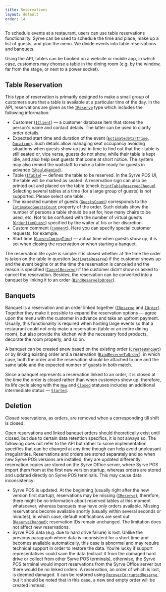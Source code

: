 ```yaml
---
title: Reservations
layout: default
order: 14
---
```

To schedule events at a restaurant, users can use table reservations functionality. Syrve can be used to schedule the time and place, make up a list of guests, and plan the menu. We divide events into table reservations and banquets.

Using the API, tables can be booked on a website or mobile app, in which case, customers may choose a table in the dining room (e.g. by the window, far from the stage, or next to a power socket).

## Table Reservation ##

This type of reservation is primarily designed to make a small group of customers sure that a table is available at a particular time of the day. In the API, reservations are given as the [`IReserve`](https://syrve.github.io/front.api.sdk/v7/html/T_Resto_Front_Api_Data_Brd_IReserve.htm) type which includes the following information:

- Customer ([`IClient`](https://syrve.github.io/front.api.sdk/v7/html/T_Resto_Front_Api_Data_Brd_IClient.htm)) — a customer database item that stores the person's name and contact details. The latter can be used to clarify order details.
- Expected start time and duration of the event ([`EstimatedStartTime`](https://syrve.github.io/front.api.sdk/v7/html/P_Resto_Front_Api_Data_Brd_IReserve_EstimatedStartTime.htm), [`Duration`](https://syrve.github.io/front.api.sdk/v7/html/P_Resto_Front_Api_Data_Brd_IReserve_Duration.htm)). Such details allow managing seat occupancy avoiding situations when guests show up just in time to find out that their table is still seated or, vice versa, guests do not show, while their table is kept idle, and also help seat guests that come at short notice. The system may also remind the waitstaff to make a table ready for guests in advance ([`ShouldRemind`](https://syrve.github.io/front.api.sdk/v7/html/P_Resto_Front_Api_Data_Brd_IReserve_ShouldRemind.htm)).
- Table ([`ITable`](https://syrve.github.io/front.api.sdk/v7/html/T_Resto_Front_Api_Data_Organization_Sections_ITable.htm)) — defines the table to be reserved. In the Syrve POS UI, the table will be marked as seated. A reservation sign can also be printed out and placed on the table (check [`PrintTableReservedCheque`](https://syrve.github.io/front.api.sdk/v7/html/M_Resto_Front_Api_IOperationService_PrintTableReservedCheque.htm)). Selecting several tables at a time (for a large group of guests) is not supported. Please select one table.
- The expected number of guests ([`GuestsCount`](https://syrve.github.io/front.api.sdk/v7/html/P_Resto_Front_Api_Data_Brd_IReserve_GuestsCount.htm)) corresponds to the [`EstimatedGuestsCount`](https://syrve.github.io/front.api.sdk/v7/html/P_Resto_Front_Api_Data_Orders_IOrder_EstimatedGuestsCount.htm) property of the order. Such details show the number of persons a table should be set for, how many chairs to be used, etc. Not to be confused with the number of virtual guests ([`OrderItemGuest`]()) specified by the waiter at his or her discretion.
- Custom comment ([`Comment`](https://syrve.github.io/front.api.sdk/v7/html/P_Resto_Front_Api_Data_Brd_IReserve_Comment.htm)). Here you can specify special customer requests, for example.
- Start time ([`GuestsComingTime`](https://syrve.github.io/front.api.sdk/v7/html/P_Resto_Front_Api_Data_Brd_IReserve_GuestsComingTime.htm)) — actual time when guests show up; it is set when closing the reservation or when starting a banquet.

The reservation life cycle is simple: it is closed whether at the time the order is taken on the table in question ([`ActivateReserve`](https://syrve.github.io/front.api.sdk/v7/html/M_Resto_Front_Api_Editors_IEditSession_ActivateReserve.htm)) if the customer shows up and the event begins or at the time the reservation is canceled and the reason is specified ([`CancelReserve`](https://syrve.github.io/front.api.sdk/v7/html/M_Resto_Front_Api_IOperationService_CancelReserve.htm)) if the customer didn’t show or asked to cancel the reservation. Besides, the reservation can be converted into a banquet by linking it to an order ([`BindReserveToOrder`](https://syrve.github.io/front.api.sdk/v7/html/M_Resto_Front_Api_Editors_IEditSession_BindReserveToOrder.htm)).  

## Banquets ##

Banquet is a reservation and an order linked together ([`IReserve`](https://syrve.github.io/front.api.sdk/v7/html/T_Resto_Front_Api_Data_Brd_IReserve.htm) and [`IOrder`](https://syrve.github.io/front.api.sdk/v7/html/T_Resto_Front_Api_Data_Orders_IOrder.htm)). Together they make it possible to expand the reservation options — agree upon the menu with the customer in advance and take an upfront payment. Usually, this functionality is required when hosting large events so that a restaurant could not only make a reservation (table or an entire dining room), but also provide the kitchen with the necessary food products, decorate the room properly, and so on.

A banquet can be created anew based on the existing order ([`CreateBanquet`](https://syrve.github.io/front.api.sdk/v7/html/M_Resto_Front_Api_Extensions_OperationServiceExtensions_CreateBanquet_1.htm)) or by linking existing order and a reservation ([`BindReserveToOrder`](https://syrve.github.io/front.api.sdk/v7/html/M_Resto_Front_Api_Editors_IEditSession_BindReserveToOrder.htm)), in which case, both the order and the reservation should be attached to one and the same table and the expected number of guests in both match.

Since a banquet represents a reservation linked to an order, it is closed at the time the order is closed rather than when customers show up, therefore, its life cycle along with the  [`New`](https://syrve.github.io/front.api.sdk/v7/html/T_Resto_Front_Api_Data_Brd_ReserveStatus.htm) and [`Closed`](https://syrve.github.io/front.api.sdk/v7/html/T_Resto_Front_Api_Data_Brd_ReserveStatus.htm) statuses includes an additional intermediate status — [`Started`](https://syrve.github.io/front.api.sdk/v7/html/T_Resto_Front_Api_Data_Brd_ReserveStatus.htm).

## Deletion ##
Closed reservations, as orders, are removed when a corresponding till shift is closed.

Open reservations and linked banquet orders should theoretically exist until closed, but due to certain data retention specifics, it is not always so. The following does not refer to the API but rather to some implementation specifics that can be changed at any time though can help avoid unpleasant irregularities. Reservations and orders are stored separately and so when new Syrve POS versions are installed, they are updated differently: reservation copies are stored on the Syrve Office server, where Syrve POS import them from at the first new version startup, whereas orders are stored and updated directly on Syrve POS terminals. This may cause data inconsistency:

* Syrve POS is updated. At the beginning (usually right after the new version first startup), reservations may be missing ([`IReserve`](https://syrve.github.io/front.api.sdk/v7/html/T_Resto_Front_Api_Data_Brd_IReserve.htm)), therefore, there might be no information about reserved tables at this moment whatsoever, whereas banquets may have only orders available. Missing reservations become available shortly (usually within several seconds or minutes), in which case, default notifications are sent out ([`ReserveChanged`](https://syrve.github.io/front.api.sdk/v7/html/P_Resto_Front_Api_INotificationService_ReserveChanged.htm)); reservation IDs remain unchanged. The limitation does not affect new reservations.
* Syrve POS data (e.g. due to hard drive failure) is lost. Unlike the previous paragraph where data is inconsistent for a short time and becomes available automatically, this case is abnormal and may require technical support in order to restore the data. You’re lucky if support representatives could save the data (extract it from the damaged hard drive or collect from other Syrve POS terminals), otherwise, the Syrve POS terminal would import reservations from the Syrve Office server but there would be no linked orders. A reservation, an order of which is lost, is deemed damaged. It can be restored using [`RecoverCorruptedReserve`](https://syrve.github.io/front.api.sdk/v7/html/M_Resto_Front_Api_Editors_IEditSession_RecoverCorruptedReserve.htm), but it should be noted that in this case, a new and empty order will be created instead.